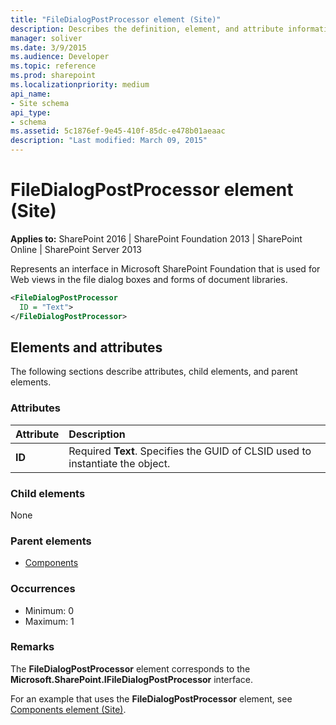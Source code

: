 ```yaml
---
title: "FileDialogPostProcessor element (Site)"
description: Describes the definition, element, and attribute information for the FileDialogPostProcessor element (Site).
manager: soliver
ms.date: 3/9/2015
ms.audience: Developer
ms.topic: reference
ms.prod: sharepoint
ms.localizationpriority: medium
api_name:
- Site schema
api_type:
- schema
ms.assetid: 5c1876ef-9e45-410f-85dc-e478b01aeaac
description: "Last modified: March 09, 2015"
---
```


# FileDialogPostProcessor element (Site)

**Applies to:** SharePoint 2016 | SharePoint Foundation 2013 | SharePoint Online | SharePoint Server 2013
  
Represents an interface in Microsoft SharePoint Foundation that is used for Web views in the file dialog boxes and forms of document libraries.
  
```XML
<FileDialogPostProcessor
  ID = "Text">
</FileDialogPostProcessor>
```

## Elements and attributes

The following sections describe attributes, child elements, and parent elements.

### Attributes

|**Attribute**|**Description**|
|:-----|:-----|
|**ID** <br/> |Required **Text**. Specifies the GUID of CLSID used to instantiate the object.  <br/> |
   
### Child elements

None
   
### Parent elements

- [Components](components-element-site.md)
   
### Occurrences

- Minimum: 0
- Maximum: 1  
   
### Remarks

The **FileDialogPostProcessor** element corresponds to the **Microsoft.SharePoint.IFileDialogPostProcessor** interface. 
  
For an example that uses the **FileDialogPostProcessor** element, see [Components element (Site)](components-element-site.md).
  

